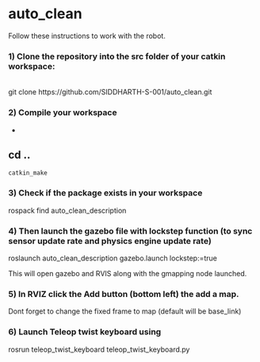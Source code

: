 # auto_clean
Follow these instructions to work with the robot.

<h3>1) Clone the repository into the src folder of your catkin workspace:</h3>
<br> git clone https://github.com/SIDDHARTH-S-001/auto_clean.git
 
### 2) Compile your workspace
  -
  cd ..
  -
  ```
  catkin_make
```
  
### 3) Check if the package exists in your workspace
  rospack find auto_clean_description
  
### 4) Then launch the gazebo file with lockstep function (to sync sensor update rate and physics engine update rate)
  roslaunch auto_clean_description gazebo.launch lockstep:=true

This will open gazebo and RVIS along with the gmapping node launched.
### 5) In RVIZ click the Add button (bottom left) the add a map.
   Dont forget to change the fixed frame to map (default will be base_link)

### 6) Launch Teleop twist keyboard using 
   rosrun teleop_twist_keyboard teleop_twist_keyboard.py 



